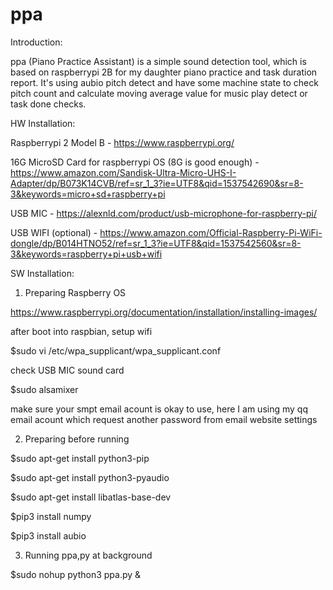 # ppa
Introduction:

  ppa (Piano Practice Assistant) is a simple sound detection tool, which is based on raspberrypi 2B for my daughter piano practice and task duration report. It's using aubio pitch detect and have some machine state to check pitch count and calculate moving average value for music play detect or task done checks.

HW Installation:

  Raspberrypi 2 Model B - https://www.raspberrypi.org/
  
  16G MicroSD Card for raspberrypi OS (8G is good enough) - https://www.amazon.com/Sandisk-Ultra-Micro-UHS-I-Adapter/dp/B073K14CVB/ref=sr_1_3?ie=UTF8&qid=1537542690&sr=8-3&keywords=micro+sd+raspberry+pi 
  
  USB MIC - https://alexnld.com/product/usb-microphone-for-raspberry-pi/
  
  USB WIFI (optional) - https://www.amazon.com/Official-Raspberry-Pi-WiFi-dongle/dp/B014HTNO52/ref=sr_1_3?ie=UTF8&qid=1537542560&sr=8-3&keywords=raspberry+pi+usb+wifi


SW Installation:

1. Preparing Raspberry OS

  https://www.raspberrypi.org/documentation/installation/installing-images/
  
  after boot into raspbian, setup wifi 
  
  $sudo vi /etc/wpa_supplicant/wpa_supplicant.conf

  check USB MIC sound card
  
  $sudo alsamixer
  
  make sure your smpt email acount is okay to use, here I am using my qq email acount which request another password from email website settings

2. Preparing before running

  $sudo apt-get install python3-pip
  
  $sudo apt-get install python3-pyaudio
  
  $sudo apt-get install libatlas-base-dev
  
  $pip3 install numpy
  
  $pip3 install aubio
  

3. Running ppa,py at background

  $sudo nohup python3 ppa.py &
